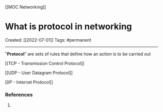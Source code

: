 [[MOC Networking]]

# What is protocol in networking
Created:  [[2022-07-01]]
Tags: #permanent 

---
"**Protocol**" are sets of rules that define how an action is to be carried out


[[TCP - Transmission Control Protocol]]

[[UDP - User Datagram Protocol]]

[[IP - Internet Protocol]]











### References
1. 
